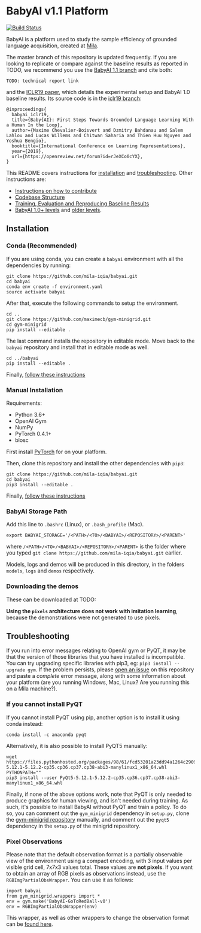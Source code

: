 # BabyAI v1.1 Platform

[![Build Status](https://travis-ci.org/mila-iqia/babyai.svg?branch=master)](https://travis-ci.org/mila-iqia/babyai)

BabyAI is a platform used to study the sample efficiency of grounded language acquisition, created at [Mila](https://mila.quebec/en/).

The master branch of this repository is updated frequently.  If you are looking to replicate or compare against the baseline results as reported in TODO, we recommend you use the [BabyAI 1.1 branch](https://github.com/mila-iqia/babyai/tree/babyai-v1.1) and cite both:

```
TODO: technical report link
```

and the [ICLR19 paper](https://openreview.net/forum?id=rJeXCo0cYX), which details the experimental setup and BabyAI 1.0 baseline results.  Its source code is in the [iclr19 branch](https://github.com/mila-iqia/babyai/tree/iclr19):

```
@inproceedings{
  babyai_iclr19,
  title={Baby{AI}: First Steps Towards Grounded Language Learning With a Human In the Loop},
  author={Maxime Chevalier-Boisvert and Dzmitry Bahdanau and Salem Lahlou and Lucas Willems and Chitwan Saharia and Thien Huu Nguyen and Yoshua Bengio},
  booktitle={International Conference on Learning Representations},
  year={2019},
  url={https://openreview.net/forum?id=rJeXCo0cYX},
}
```

This README covers instructions for [installation](##installation) and [troubleshooting](##troubleshooting).  Other instructions are:

- [Instructions on how to contribute](CONTRIBUTING.md)
- [Codebase Structure](babyai/README.md)
- [Training, Evaluation and Reproducing Baseline Results](scripts/README.md)
- [BabyAI 1.0+ levels](docs/iclr19_levels.md) and [older levels](docs/bonus_levels.md).

## Installation

### Conda (Recommended)

If you are using conda, you can create a `babyai` environment with all the dependencies by running:

```
git clone https://github.com/mila-iqia/babyai.git
cd babyai
conda env create -f environment.yaml
source activate babyai
```

After that, execute the following commands to setup the environment.

```
cd ..
git clone https://github.com/maximecb/gym-minigrid.git
cd gym-minigrid
pip install --editable .
```

The last command installs the repository in editable mode. Move back to the `babyai` repository and install that in editable mode as well.

```
cd ../babyai
pip install --editable .
```

Finally, [follow these instructions](###babyai-storage-path)

### Manual Installation

Requirements:
- Python 3.6+
- OpenAI Gym
- NumPy
- PyTorch 0.4.1+
- blosc

First install [PyTorch](http://pytorch.org/) for on your platform.

Then, clone this repository and install the other dependencies with `pip3`:

```
git clone https://github.com/mila-iqia/babyai.git
cd babyai
pip3 install --editable .
```

Finally, [follow these instructions](###babyai-storage-path)

### BabyAI Storage Path

Add this line to `.bashrc` (Linux), or `.bash_profile` (Mac).

```
export BABYAI_STORAGE='/<PATH>/<TO>/<BABYAI>/<REPOSITORY>/<PARENT>'
```

where `/<PATH>/<TO>/<BABYAI>/<REPOSITORY>/<PARENT>` is the folder where you typed `git clone https://github.com/mila-iqia/babyai.git` earlier.

Models, logs and demos will be produced in this directory, in the folders `models`, `logs` and `demos` respectively.

### Downloading the demos

These can be downloaded at TODO:

**Using the `pixels` architecture does not work with imitation learning**, because the demonstrations were not generated to use pixels.


## Troubleshooting

If you run into error messages relating to OpenAI gym or PyQT, it may be that the version of those libraries that you have installed is incompatible. You can try upgrading specific libraries with pip3, eg: `pip3 install --upgrade gym`. If the problem persists, please [open an issue](https://github.com/mila-iqia/babyai/issues/new) on this repository and paste a *complete* error message, along with some information about your platform (are you running Windows, Mac, Linux? Are you running this on a Mila machine?).

### If you cannot install PyQT

If you cannot install PyQT using pip, another option is to install it using conda instead:

```
conda install -c anaconda pyqt
```

Alternatively, it is also possible to install PyQT5 manually:

```
wget https://files.pythonhosted.org/packages/98/61/fcd53201a23dd94a1264c29095821fdd55c58b4cd388dc7115e5288866db/PyQt5-5.12.1-5.12.2-cp35.cp36.cp37.cp38-abi3-manylinux1_x86_64.whl
PYTHONPATH=""
pip3 install --user PyQt5-5.12.1-5.12.2-cp35.cp36.cp37.cp38-abi3-manylinux1_x86_64.whl
```

Finally, if none of the above options work, note that PyQT is only needed to produce graphics for human viewing, and isn't needed during training. As such, it's possible to install BabyAI without PyQT and train a policy. To do so, you can comment out the `gym_minigrid` dependency in `setup.py`, clone the [gym-minigrid repository](https://github.com/maximecb/gym-minigrid) manually, and comment out the `pyqt5` dependency in the `setup.py` of the minigrid repository.

### Pixel Observations

Please note that the default observation format is a partially observable view of the environment using a compact encoding, with 3 input values per visible grid cell, 7x7x3 values total. These values are **not pixels**. If you want to obtain an array of RGB pixels as observations instead, use the `RGBImgPartialObsWrapper`. You can use it as follows:

```
import babyai
from gym_minigrid.wrappers import *
env = gym.make('BabyAI-GoToRedBall-v0')
env = RGBImgPartialObsWrapper(env)
```

This wrapper, as well as other wrappers to change the observation format can be [found here](https://github.com/maximecb/gym-minigrid/blob/master/gym_minigrid/wrappers.py).

